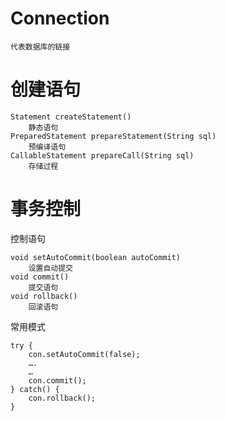 # Connection


	代表数据库的链接
	

# 创建语句

	Statement createStatement()  
		静态语句
  	PreparedStatement prepareStatement(String sql)
		预编译语句
	CallableStatement prepareCall(String sql)
		存储过程
   
   
# 事务控制

控制语句

	void setAutoCommit(boolean autoCommit)
		设置自动提交
	void commit() 
		提交语句
	void rollback() 
		回滚语句


常用模式

	try {
		con.setAutoCommit(false);
		….
		…
		con.commit();
	} catch() {
		con.rollback();
	}


